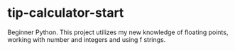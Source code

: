 # tip-calculator-start
Beginner Python.
This project utilizes my new knowledge of floating points, working with number and integers and using f strings.

